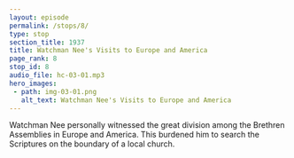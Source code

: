 ```yaml
---
layout: episode
permalink: /stops/8/
type: stop
section_title: 1937
title: Watchman Nee's Visits to Europe and America
page_rank: 8
stop_id: 8
audio_file: hc-03-01.mp3
hero_images:
 - path: img-03-01.png
   alt_text: Watchman Nee's Visits to Europe and America
---
```


Watchman Nee personally witnessed the great division among the Brethren Assemblies in Europe and America. This burdened him to search the Scriptures on the boundary of a local church.

<!---
倪柝聲親自見證了歐洲和美國弟兄會的分裂，促使他得著負擔搜尋聖經中關於地方召會的界限。
-->

<!--- TRANSCRIPT
Thank the Lord, in 1937, the opportunity opened up for Watchman Nee to stop by Manila on his way to England. That year was a pivotal moment in Brother Nee's life. Earlier, he had visited the Brethren Assemblies in Europe and America and personally witnessed the great division among them. In one city, there was often a Brethren assembly on one street and another Brethren assembly on another street. In Vancouver alone, there were 30 independent assemblies, none of them having anything to do with the others. 

Brother Nee returned to China with a heavy burden in his spirit. He searched the Scriptures to study the boundary of a local church. By the time he came to Manila in July 1937, he was very clear that the boundary of a local church is the boundary of the city where the local church is located. This ground, he believed, was essential to preserving oneness and avoiding division among believers.
-->